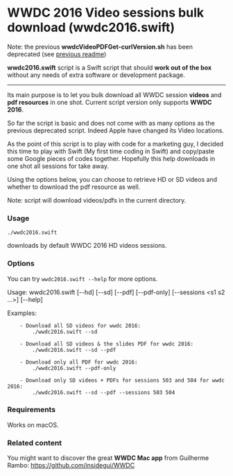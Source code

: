 WWDC 2016 Video sessions bulk download (wwdc2016.swift)
================

Note: the previous **wwdcVideoPDFGet-curlVersion.sh** has been deprecated (see [previous readme](https://github.com/ohoachuck/wwdc-downloader/blob/master/DEPRECATED-README.md))

**wwdc2016.swift** script is a Swift script that should **work out of the box** without any needs of extra software or development package.
** **

Its main purpose is to let you bulk download all WWDC session **videos** and **pdf resources** in one shot.
Current script version only supports **WWDC 2016**.

So far the script is basic and does not come with as many options as the previous deprecated script. Indeed Apple have changed its Video locations.

As the point of this script is to play with code for a marketing guy, I decided this time to play with Swift (My first time coding in Swift) and copy/paste some Google pieces of codes together. Hopefully this help downloads in one shot all sessions for take away.

Using the options below, you can choose to retrieve HD or SD videos and whether to download the pdf resource as well.

Note: script will download videos/pdfs in the current directory.

### Usage
`./wwdc2016.swift`

downloads by default WWDC 2016 HD videos sessions.

### Options
You can try `wwdc2016.swift --help` for more options.

Usage: 	wwdc2016.swift [--hd] [--sd] [--pdf] [--pdf-only] [--sessions <s1 s2 ...>] [--help]

Examples:

		- Download all SD videos for wwdc 2016:
			./wwdc2016.swift --sd
			
		- Download all SD videos & the slides PDF for wwdc 2016:
			./wwdc2016.swift --sd --pdf
		
		- Download only all PDF for wwdc 2016:
			./wwdc2016.swift --pdf-only

		- Download only SD videos + PDFs for sessions 503 and 504 for wwdc 2016:
			./wwdc2016.swift --sd --pdf --sessions 503 504

### Requirements
Works on macOS.


### Related content
You might want to discover the great **WWDC Mac app** from Guilherme Rambo:  https://github.com/insidegui/WWDC
